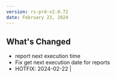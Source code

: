 ```yaml
---
version: rs-prd-v2.0.72
date: February 23, 2024
---
```


## What's Changed
* report next execution time
* Fix get next execution date for reports
* HOTFIX: 2024-02-22 |